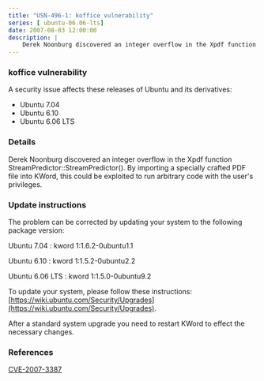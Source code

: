 ```yaml
---
title: "USN-496-1: koffice vulnerability"
series: [ ubuntu-06.06-lts]
date: 2007-08-03 12:00:00
description: |
    Derek Noonburg discovered an integer overflow in the Xpdf function StreamPredictor::StreamPredictor(). By importing a specially crafted PDF file into KWord, this could be exploited to run arbitrary code with the user&#39;s privileges.
--- 
```

 
### koffice vulnerability

A security issue affects these releases of Ubuntu and its derivatives:

* Ubuntu 7.04
* Ubuntu 6.10
* Ubuntu 6.06 LTS

### Details

Derek Noonburg discovered an integer overflow in the Xpdf function StreamPredictor::StreamPredictor(). By importing a specially crafted PDF file into KWord, this could be exploited to run arbitrary code with the user&#39;s privileges.

### Update instructions

The problem can be corrected by updating your system to the following package version:

Ubuntu 7.04
 : kword <span>1:1.6.2-0ubuntu1.1</span>

Ubuntu 6.10
 : kword <span>1:1.5.2-0ubuntu2.2</span>

Ubuntu 6.06 LTS
 : kword <span>1:1.5.0-0ubuntu9.2</span>

To update your system, please follow these instructions: [https://wiki.ubuntu.com/Security/Upgrades](https://wiki.ubuntu.com/Security/Upgrades).

After a standard system upgrade you need to restart KWord to effect the necessary changes.

### References

 [CVE-2007-3387](http://people.ubuntu.com/~ubuntu-security/cve/CVE-2007-3387)
 
